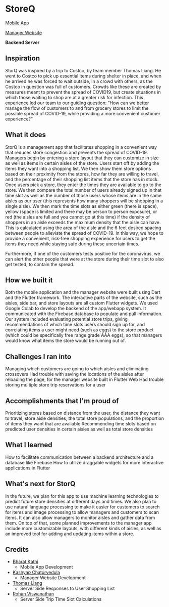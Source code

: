 # StoreQ

[Mobile App](https://github.com/equinox-initiative/storq-flutter)

[Manager Website](https://github.com/equinox-initiative/storq-web)

**Backend Server**

## Inspiration

StorQ was inspired by a trip to Costco, by team member Thomas Liang. He went to Costco to pick up essential items during shelter in place, and when he arrived he was forced to wait outside, in a crowd with others, as the Costco in question was full of customers. Crowds like these are created by measures meant to prevent the spread of COVID19, but create situations in which those waiting to shop are at a greater risk for infection.  This experience led our team to our guiding question: ”How can we better manage the flow of customers to and from grocery stores to limit the possible spread of COVID-19, while providing a more convenient customer experience?”

## What it does

StorQ is a management app that facilitates shopping in a convenient way that reduces store congestion and prevents the spread of COVID-19. Managers begin by entering a store layout that they can customize in size as well as items in certain aisles of the store. Users start off by adding the items they want into a shopping list. We then show them store options based on their proximity from the stores, how far they are willing to travel, and the percentage of their shopping list items that the store has in stock. Once users pick a store, they enter the times they are available to go to the store. We then compare the total number of users already signed up in that time slot as well as the number of those users whose items are in the same aisles as our user (this represents how many shoppers will be shopping in a single aisle). We then mark the time slots as either green (there is space), yellow (space is limited and there may be person to person exposure), or red (the aisles are full and you cannot go at this time) if the density of shoppers in an aisle exceeds the maximum density that the aisle can have. This is calculated using the area of the aisle and the 6 feet desired spacing between people to alleviate the spread of COVID-19. In this way, we hope to provide a convenient, risk-free shopping experience for users to get the items they need while staying safe during these uncertain times.

Furthermore, if one of the customers tests positive for the coronavirus, we can alert the other people that were at the store during their time slot to also get tested, to contain the spread.

## How we built it

Both the mobile application and the manager website were built using Dart and the Flutter framework. The interactive parts of the website, such as the aisles, side bar, and store layouts are all custom Flutter widgets. We used Google Colab to develop the backend of the app/webapp system. It communicated with the Firebase database to populate and pull information. Our system included evaluating potential store trips, giving recommendations of which time slots users should sign up for, and correlating items a user might need (such as eggs) to the store product (which could be specifically free range grade AAA eggs), so that managers would know what items the store would be running out of.

## Challenges I ran into
Managing which customers are going to which aisles and eliminating crossovers
Had trouble with saving the locations of the aisles after reloading the page, for the manager website built in Flutter Web
Had trouble storing multiple store trip reservations for a user
## Accomplishments that I'm proud of
Prioritizing stores based on distance from the user, the distance they want to travel, store aisle densities, the total store populations, and the proportion of items they want that are available
Recommending time slots based on predicted user densities in certain aisles as well as total store densities

## What I learned
How to facilitate communication between a backend architecture and a database like Firebase
How to utilize draggable widgets for more interactive applications in Flutter

## What's next for StorQ
In the future, we plan for this app to use machine learning technologies to predict future store densities at different days and times. We also plan to use natural language processing to make it easier for customers to search for items and image processing to allow managers and customers to scan items. It can also allow managers to monitor aisles and gather data from them. On top of that, some planned improvements to the manager app include more customizable layouts, with different kinds of aisles, as well as an improved tool for adding and updating items within a store.

## Credits
- [Bharat Kathi](https://github.com/bk1031)
  - Mobile App Development
- [Kashyap Chaturvedula](https://github.com/kashyap456)
  - Manager Website Development
- [Thomas Liang](https://github.com/ThomasLiang123)
  - Server Side Responses to User Shopping List
- [Rohan Viswanathan](https://github.com/rohanviswanathan)
  - Server Side Trip Time Slot Calculations
